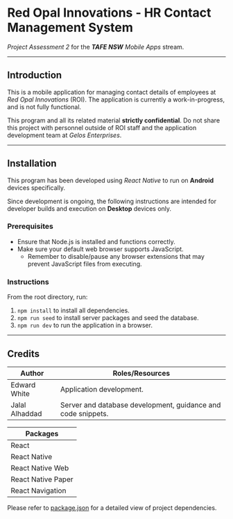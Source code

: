 # Red Opal Innovations - HR Contact Management System

_Project Assessment 2_ for the _**TAFE NSW** Mobile Apps_ stream.

---

## Introduction

This is a mobile application for managing contact details of employees at _Red Opal Innovations_ (ROI). The application is currently a work-in-progress, and is not fully functional.

This program and all its related material **strictly confidential**. Do not share this project with personnel outside of ROI staff and the application development team at _Gelos Enterprises_.

---

## Installation

This program has been developed using _React Native_ to run on **Android** devices specifically.

Since development is ongoing, the following instructions are intended for developer builds and execution on **Desktop** devices only.

### Prerequisites

- Ensure that Node.js is installed and functions correctly.
- Make sure your default web browser supports JavaScript.
  - Remember to disable/pause any browser extensions that may prevent JavaScript files from executing.

### Instructions

From the root directory, run:

1.  `npm install` to install all dependencies.
2.  `npm run seed` to install server packages and seed the database.
3.  `npm run dev` to run the application in a browser.

---

## Credits

| **Author**     | **Roles/Resources**                                          |
| -------------- | ------------------------------------------------------------ |
| Edward White   | Application development.                                     |
| Jalal Alhaddad | Server and database development, guidance and code snippets. |

| **Packages**       |
| ------------------ |
| React              |
| React Native       |
| React Native Web   |
| React Native Paper |
| React Navigation   |

Please refer to [package.json](package.json) for a detailed view of project dependencies.
